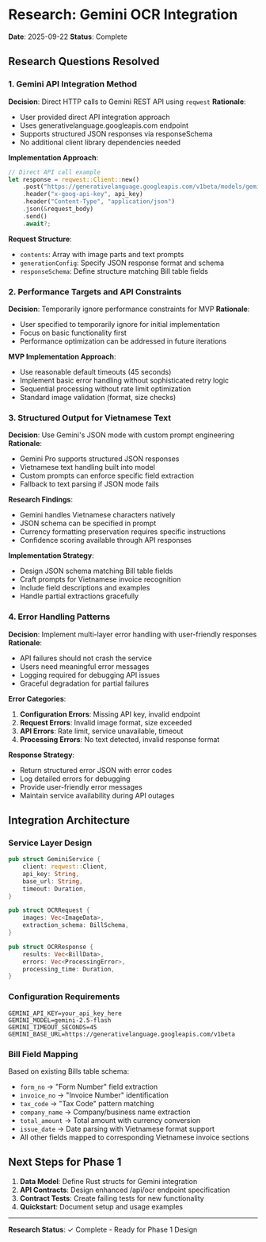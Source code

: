 # Research: Gemini OCR Integration

**Date**: 2025-09-22
**Status**: Complete

## Research Questions Resolved

### 1. Gemini API Integration Method

**Decision**: Direct HTTP calls to Gemini REST API using `reqwest`
**Rationale**:
- User provided direct API integration approach
- Uses generativelanguage.googleapis.com endpoint
- Supports structured JSON responses via responseSchema
- No additional client library dependencies needed

**Implementation Approach**:
```rust
// Direct API call example
let response = reqwest::Client::new()
    .post("https://generativelanguage.googleapis.com/v1beta/models/gemini-2.5-flash:generateContent")
    .header("x-goog-api-key", api_key)
    .header("Content-Type", "application/json")
    .json(&request_body)
    .send()
    .await?;
```

**Request Structure**:
- `contents`: Array with image parts and text prompts
- `generationConfig`: Specify JSON response format and schema
- `responseSchema`: Define structure matching Bill table fields

### 2. Performance Targets and API Constraints

**Decision**: Temporarily ignore performance constraints for MVP
**Rationale**:
- User specified to temporarily ignore for initial implementation
- Focus on basic functionality first
- Performance optimization can be addressed in future iterations

**MVP Implementation Approach**:
- Use reasonable default timeouts (45 seconds)
- Implement basic error handling without sophisticated retry logic
- Sequential processing without rate limit optimization
- Standard image validation (format, size checks)

### 3. Structured Output for Vietnamese Text

**Decision**: Use Gemini's JSON mode with custom prompt engineering
**Rationale**:
- Gemini Pro supports structured JSON responses
- Vietnamese text handling built into model
- Custom prompts can enforce specific field extraction
- Fallback to text parsing if JSON mode fails

**Research Findings**:
- Gemini handles Vietnamese characters natively
- JSON schema can be specified in prompt
- Currency formatting preservation requires specific instructions
- Confidence scoring available through API responses

**Implementation Strategy**:
- Design JSON schema matching Bill table fields
- Craft prompts for Vietnamese invoice recognition
- Include field descriptions and examples
- Handle partial extractions gracefully

### 4. Error Handling Patterns

**Decision**: Implement multi-layer error handling with user-friendly responses
**Rationale**:
- API failures should not crash the service
- Users need meaningful error messages
- Logging required for debugging API issues
- Graceful degradation for partial failures

**Error Categories**:
1. **Configuration Errors**: Missing API key, invalid endpoint
2. **Request Errors**: Invalid image format, size exceeded
3. **API Errors**: Rate limit, service unavailable, timeout
4. **Processing Errors**: No text detected, invalid response format

**Response Strategy**:
- Return structured error JSON with error codes
- Log detailed errors for debugging
- Provide user-friendly error messages
- Maintain service availability during API outages

## Integration Architecture

### Service Layer Design
```rust
pub struct GeminiService {
    client: reqwest::Client,
    api_key: String,
    base_url: String,
    timeout: Duration,
}

pub struct OCRRequest {
    images: Vec<ImageData>,
    extraction_schema: BillSchema,
}

pub struct OCRResponse {
    results: Vec<BillData>,
    errors: Vec<ProcessingError>,
    processing_time: Duration,
}
```

### Configuration Requirements
```env
GEMINI_API_KEY=your_api_key_here
GEMINI_MODEL=gemini-2.5-flash
GEMINI_TIMEOUT_SECONDS=45
GEMINI_BASE_URL=https://generativelanguage.googleapis.com/v1beta
```

### Bill Field Mapping
Based on existing Bills table schema:
- `form_no` → "Form Number" field extraction
- `invoice_no` → "Invoice Number" identification
- `tax_code` → "Tax Code" pattern matching
- `company_name` → Company/business name extraction
- `total_amount` → Total amount with currency conversion
- `issue_date` → Date parsing with Vietnamese format support
- All other fields mapped to corresponding Vietnamese invoice sections

## Next Steps for Phase 1

1. **Data Model**: Define Rust structs for Gemini integration
2. **API Contracts**: Design enhanced /api/ocr endpoint specification
3. **Contract Tests**: Create failing tests for new functionality
4. **Quickstart**: Document setup and usage examples

---

**Research Status**: ✓ Complete - Ready for Phase 1 Design
